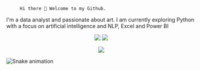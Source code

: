          Hi there 👋 Welcome to my Github.
 
 I'm a data analyst and passionate about art. I am currently exploring Python with a focus on artificial intelligence and NLP, Excel and Power BI


<p align="center">
<a href = "kt.cardosos@gmail.com"><img loading="lazy" src="https://img.shields.io/badge/Gmail-D14836?style=for-the-badge&logo=gmail&logoColor=white" target="_blank"></a>
<a href="https://www.linkedin.com/in/katiacardosos" target="_blank"><img loading="lazy" src="https://img.shields.io/badge/-LinkedIn-%230077B5?style=for-the-badge&logo=linkedin&logoColor=white" target="_blank"></a>
</p>

</p>

<p align="center">
	<img src="https://komarev.com/ghpvc/?username=katiacardoso&color=blue&style=flat-square&label=Profile+Views" />
</p>

![Snake animation](https://github.com/katiacardoso/katiacardoso/blob/output/github-contribution-grid-snake.svg)
  
<!--
**katiacardoso/katiacardoso** is a ✨ _special_ ✨ repository because its `README.md` (this file) appears on your GitHub profile.

Here are some ideas to get you started:

- 🔭 I’m currently working on ...
- 🌱 I’m currently learning ...
- 👯 I’m looking to collaborate on ...
- 🤔 I’m looking for help with ...
- 💬 Ask me about ...
- 📫 How to reach me: ...
- 😄 Pronouns: ...
- ⚡ Fun fact: ...
-->

